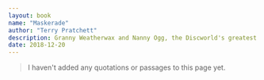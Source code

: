```yaml
---
layout: book
name: "Maskerade"
author: "Terry Pratchett"
description: Granny Weatherwax and Nanny Ogg, the Discworld's greatest witches, are back for an innocent night at the opera. Naturally there's going to be trouble, but at the same time there'll be a good evening's entertainment with murders that you can really hum to.
date: 2018-12-20
---
```


> I haven't added any quotations or passages to this page yet.
